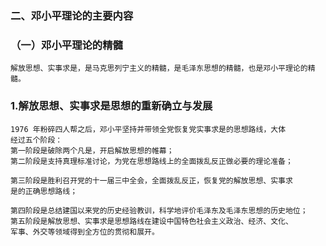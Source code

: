 
### 二、邓小平理论的主要内容
### （一）邓小平理论的精髓
    解放思想、实事求是，是马克思列宁主义的精髓，是毛泽东思想的精髓，也是邓小平理论的精髓。
    
### 1.解放思想、实事求是思想的重新确立与发展

    1976 年粉碎四人帮之后，邓小平坚持并带领全党恢复党实事求是的思想路线，大体
    经过五个阶段：
    第一阶段是破除两个凡是，开启解放思想的帷幕；
    第二阶段是支持真理标准讨论，为党在思想路线上的全面拨乱反正做必要的理论准备；
    
    第三阶段是胜利召开党的十一届三中全会，全面拨乱反正，恢复党的解放思想、实事求
    是的正确思想路线；
    
    第四阶段是总结建国以来党的历史经验教训，科学地评价毛泽东及毛泽东思想的历史地位；
    第五阶段是解放思想、实事求是思想路线在建设中国特色社会主义政治、经济、文化、
    军事、外交等领域得到全方位的贯彻和展开。








